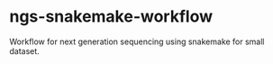 # ngs-snakemake-workflow
Workflow for next generation sequencing using snakemake for small dataset.


   

